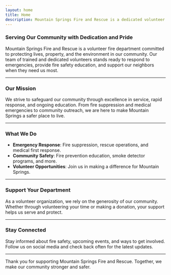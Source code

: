 ```yaml
---
layout: home
title: Home
description: Mountain Springs Fire and Rescue is a dedicated volunteer fire department serving our community with pride. We provide emergency response, fire safety education, and community support. Join us, donate, or learn how we keep Mountain Springs safe.
---
```


### Serving Our Community with Dedication and Pride

Mountain Springs Fire and Rescue is a volunteer fire department committed to protecting lives, property, and the environment in our community. Our team of trained and dedicated volunteers stands ready to respond to emergencies, provide fire safety education, and support our neighbors when they need us most.

---

### **Our Mission**

We strive to safeguard our community through excellence in service, rapid response, and ongoing education. From fire suppression and medical emergencies to community outreach, we are here to make Mountain Springs a safer place to live.

---

### **What We Do**
- **Emergency Response**: Fire suppression, rescue operations, and medical first response.
- **Community Safety**: Fire prevention education, smoke detector programs, and more.
- **Volunteer Opportunities**: Join us in making a difference for Mountain Springs.

---

### **Support Your Department**

As a volunteer organization, we rely on the generosity of our community. Whether through volunteering your time or making a donation, your support helps us serve and protect.

---

### **Stay Connected**
Stay informed about fire safety, upcoming events, and ways to get involved. Follow us on social media and check back often for the latest updates.

---

Thank you for supporting Mountain Springs Fire and Rescue. Together, we make our community stronger and safer.


